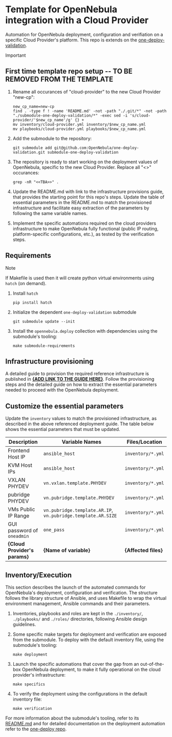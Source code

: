 # Template for OpenNebula integration with a Cloud Provider

Automation for OpenNebula deployment, configuration and verifiation on a specific Cloud Provider's platform. This repo is extends on the [one-deploy-validation](https://github.com/OpenNebula/one-deploy-validation).

> [!IMPORTANT]
>  
> ## First time template repo setup -- TO BE REMOVED FROM THE TEMPLATE
> 
> 1. Rename all occurances of "cloud-provider" to the new Cloud Provider "new-cp":
> 
>    ```shell
>    new_cp_name=new-cp
>    find . -type f ! -name 'README.md' -not -path "./.git/*" -not -path "./submodule-one-deploy-validation/*" -exec sed -i 's/cloud-provider/'$new_cp_name'/g' {} +
>    mv inventory/cloud-provider.yml inventory/$new_cp_name.yml
>    mv playbooks/cloud-provider.yml playbooks/$new_cp_name.yml
>    ```
> 
> 1. Add the submodule to the repository:
> 
>    ```shell
>    git submodule add git@github.com:OpenNebula/one-deploy-validation.git submodule-one-deploy-validation
>    ```
> 
> 1. The repository is ready to start working on the deployment values of OpenNebula, specific to the new Cloud Provider. Replace all "<<TBA>>" occurances:
> 
>    ```shell
>    grep -nR "<<TBA>>" .
>    ```
>
> 1. Update the README.md with link to the infrastructure provisions guide, that provides the starting point for this repo's steps. Update the table of essential parameters in the README.md to match the provisioned infrastructure and facilitate easy extraction of the parameters by following the same variable names.
> 
> 1. Implement the specific automations required on the cloud providers infrastructure to make OpenNebula fully functional (public IP routing, platform-specific configurations, etc.), as tested by the verification steps.
> 
> 

## Requirements

> [!NOTE]
> If Makefile is used then it will create python virtual environments using `hatch` (on demand).

1. Install `hatch`

   ```shell
   pip install hatch
   ```

1. Initialize the dependent `one-deploy-validation` submodule

   ```shell
   git submodule update --init
   ```

1. Install the `opennebula.deploy` collection with dependencies using the submodule's tooling:

   ```shell
   make submodule-requirements
   ```

## Infrastructure provisioning

A detailed guide to provision the required reference infrastructure is published in **[{ADD LINK TO THE GUIDE HERE}]()**.
Follow the provisioning steps and the detailed guide on how to extract the essential parameters needed to proceed with the OpenNebula deployment.

## Customize the essential parameters

Update the `inventory` values to match the provisioned infrastructure, as described in the above referenced deployment guide. The table below shows the essential parameters that must be updated.

| Description                                 | Variable Names                      | Files/Location                                      |
|---------------------------------------------|-------------------------------------|-----------------------------------------------------|
| Frontend Host IP                            | `ansible_host`                      | `inventory/*.yml`    | 
| KVM Host IPs                            | `ansible_host`                      | `inventory/*.yml`     | 
| VXLAN PHYDEV                                 | `vn.vxlan.template.PHYDEV`          | `inventory/*.yml`                               | 
| pubridge PHYDEV                              | `vn.pubridge.template.PHYDEV`       | `inventory/*.yml`                               | 
| VMs Public IP Range                        | `vn.pubridge.template.AR.IP`, `vn.pubridge.template.AR.SIZE` | `inventory/*.yml`           | 
| GUI password of `oneadmin`       | `one_pass` | `inventory/*.yml`           | 
|  **{Cloud Provider's params}** |  **{Name of variable}** |  **{Affected files}** |.

## Inventory/Execution

This section describes the launch of the automated commands for OpenNebula's deployment, configuration and verification. The structure follows the library structure of Ansible, and uses Makefile to wrap the virtual environment management, Ansible commands and their parameters.

1. Inventories, playbooks and roles are kept in the `./inventory/`, `./playbooks/` and `./roles/` directories, following Ansible design guidelines.

1. Some specific make targets for deployment and verification are exposed from the submodule. To deploy with the default inventory file, using the submodule's tooling:

   ```shell
   make deployment
   ```

1. Launch the specific automations that cover the gap from an out-of-the-box OpenNebula deployment, to make it fully operational on the cloud provider's infrastructure:

   ```shell
   make specifics
   ```

1. To verify the deployment using the configurations in the default inventory file:

   ```shell
   make verification
   ```

For more information about the submodule's tooling, refer to its [README.md](https://github.com/OpenNebula/one-deploy-validation/blob/master/README.md) and for detailed documentation on the deployment automation refer to the [one-deploy repo](https://github.com/OpenNebula/one-deploy).


